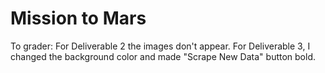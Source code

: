 # Mission to Mars

To grader: For Deliverable 2 the images don't appear. For Deliverable 3, I changed the background color and made "Scrape New Data" button bold.
